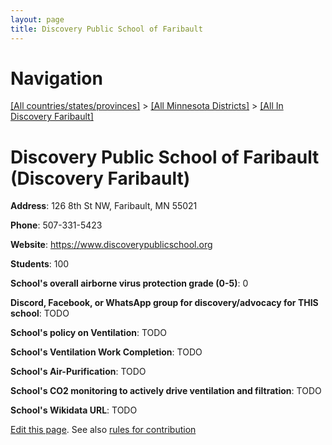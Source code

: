 ```yaml
---
layout: page
title: Discovery Public School of Faribault
---
```

# Navigation

[[All countries/states/provinces]](../../..) > [[All Minnesota Districts]](../..) > [[All In Discovery Faribault]](..)

# Discovery Public School of Faribault (Discovery Faribault)

**Address**: 126 8th St NW, Faribault, MN 55021

**Phone**: 507-331-5423

**Website**: <https://www.discoverypublicschool.org>

**Students**: 100

**School's overall airborne virus protection grade (0-5)**: 0

**Discord, Facebook, or WhatsApp group for discovery/advocacy for THIS school**: TODO

**School's policy on Ventilation**: TODO

**School's Ventilation Work Completion**: TODO

**School's Air-Purification**: TODO

**School's CO2 monitoring to actively drive ventilation and filtration**: TODO

**School's Wikidata URL**: TODO


[Edit this page](https://github.com/ventilate-schools/MN/edit/main/./Discovery_Faribault/Discovery_Public_School_of_Faribault.md). See also [rules for contribution](../../../contribution-rules/)